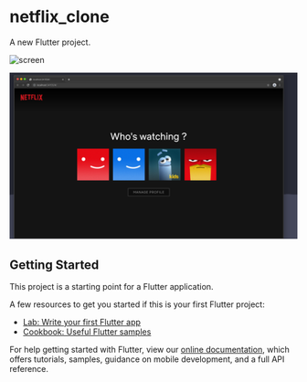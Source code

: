 # netflix_clone

A new Flutter project.


![screen](https://github.com/iamsmr/netflix-clone/blob/main/netflix-clone.gif)

![screen](https://github.com/iamsmr/netflix-clone/blob/main/Screenshot-1.png)



## Getting Started

This project is a starting point for a Flutter application.

A few resources to get you started if this is your first Flutter project:

- [Lab: Write your first Flutter app](https://flutter.dev/docs/get-started/codelab)
- [Cookbook: Useful Flutter samples](https://flutter.dev/docs/cookbook)

For help getting started with Flutter, view our
[online documentation](https://flutter.dev/docs), which offers tutorials,
samples, guidance on mobile development, and a full API reference.
